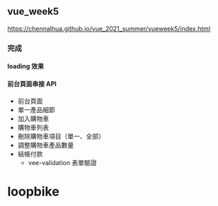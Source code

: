 ## vue_week5
https://chennalhua.github.io/vue_2021_summer/vueweek5/index.html

### 完成
#### loading 效果
#### 前台頁面串接 API
- 前台頁面
- 單一產品細節
- 加入購物車
- 購物車列表
- 刪除購物車項目（單一、全部）
- 調整購物車產品數量
- 結帳付款
  * vee-validation 表單驗證
# loopbike
